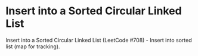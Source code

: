 # Insert into a Sorted Circular Linked List

Insert into a Sorted Circular Linked List (LeetCode #708) - Insert into sorted list (map for tracking).
